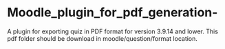 # Moodle_plugin_for_pdf_generation-
A plugin for exporting quiz in PDF format for version 3.9.14 and lower. 
This pdf folder should be download in moodle/question/format location.
